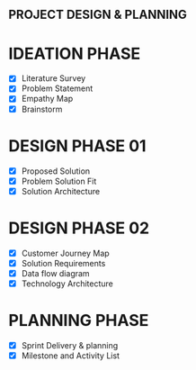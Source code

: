 ## PROJECT DESIGN & PLANNING

# IDEATION PHASE

- [x] Literature Survey  
- [x] Problem Statement
- [x] Empathy Map
- [x] Brainstorm

# DESIGN PHASE 01

- [x] Proposed Solution
- [x] Problem Solution Fit
- [X] Solution Architecture

# DESIGN PHASE 02

- [x] Customer Journey Map 
- [x] Solution Requirements
- [x] Data flow diagram
- [x] Technology Architecture

# PLANNING PHASE

- [x] Sprint Delivery & planning
- [x] Milestone and Activity List